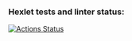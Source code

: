 ### Hexlet tests and linter status:
[![Actions Status](https://github.com/rorux/js-oop-project-62/workflows/hexlet-check/badge.svg)](https://github.com/rorux/js-oop-project-62/actions)